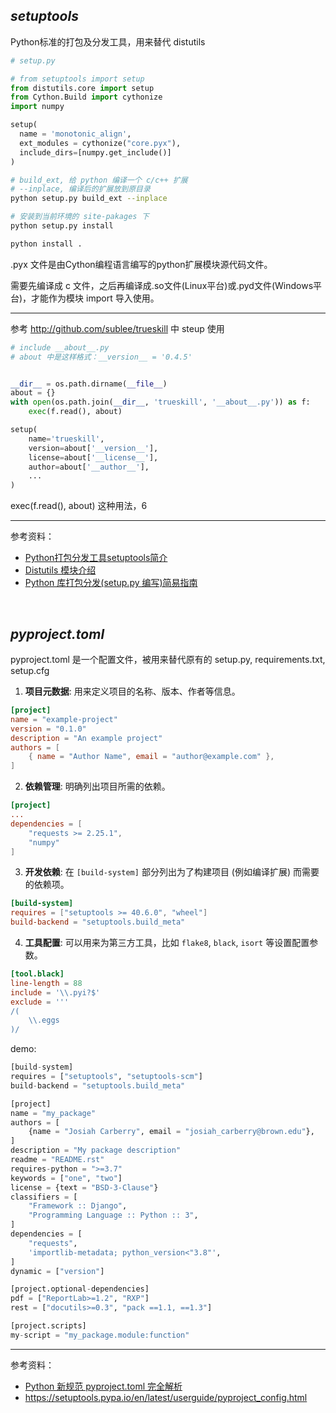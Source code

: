 
## _setuptools_

Python标准的打包及分发工具，用来替代 distutils



```python
# setup.py

# from setuptools import setup
from distutils.core import setup
from Cython.Build import cythonize
import numpy

setup(
  name = 'monotonic_align',
  ext_modules = cythonize("core.pyx"),
  include_dirs=[numpy.get_include()]
)
```

```bash
# build_ext, 给 python 编译一个 c/c++ 扩展
# --inplace, 编译后的扩展放到原目录
python setup.py build_ext --inplace 
```

```bash
# 安装到当前环境的 site-pakages 下
python setup.py install 
```

```bash
python install .
```


.pyx 文件是由Cython编程语言编写的python扩展模块源代码文件。

需要先编译成 c 文件，之后再编译成.so文件(Linux平台)或.pyd文件(Windows平台)，才能作为模块 import 导入使用。


-------

参考 http://github.com/sublee/trueskill 中 steup 使用

```python
# include __about__.py
# about 中是这样格式：__version__ = '0.4.5'


__dir__ = os.path.dirname(__file__)
about = {}
with open(os.path.join(__dir__, 'trueskill', '__about__.py')) as f:
    exec(f.read(), about)

setup(
    name='trueskill',
    version=about['__version__'],
    license=about['__license__'],
    author=about['__author__'],
    ...
)
```


exec(f.read(), about) 这种用法，6





--------

参考资料：
- [Python打包分发工具setuptools简介](http://www.bjhee.com/setuptools.html)
- [Distutils 模块介绍](https://docs.python.org/zh-cn/3/distutils/introduction.html)
- [Python 库打包分发(setup.py 编写)简易指南](https://blog.konghy.cn/2018/04/29/setup-dot-py/)



</br>

## _pyproject.toml_

pyproject.toml 是一个配置文件，被用来替代原有的 setup.py, requirements.txt, setup.cfg


1. **项目元数据**: 用来定义项目的名称、版本、作者等信息。

```toml
[project]
name = "example-project"
version = "0.1.0"
description = "An example project"
authors = [
    { name = "Author Name", email = "author@example.com" },
]
```

2. **依赖管理**: 明确列出项目所需的依赖。

```toml
[project]
...
dependencies = [
    "requests >= 2.25.1",
    "numpy"
]
```

3. **开发依赖**: 在 `[build-system]` 部分列出为了构建项目 (例如编译扩展) 而需要的依赖项。

```toml
[build-system]
requires = ["setuptools >= 40.6.0", "wheel"]
build-backend = "setuptools.build_meta"
```

4. **工具配置**: 可以用来为第三方工具，比如 `flake8`, `black`, `isort` 等设置配置参数。

```toml
[tool.black]
line-length = 88
include = '\\.pyi?$'
exclude = '''
/(
    \\.eggs
)/
```


demo:

```python
[build-system]
requires = ["setuptools", "setuptools-scm"]
build-backend = "setuptools.build_meta"

[project]
name = "my_package"
authors = [
    {name = "Josiah Carberry", email = "josiah_carberry@brown.edu"},
]
description = "My package description"
readme = "README.rst"
requires-python = ">=3.7"
keywords = ["one", "two"]
license = {text = "BSD-3-Clause"}
classifiers = [
    "Framework :: Django",
    "Programming Language :: Python :: 3",
]
dependencies = [
    "requests",
    'importlib-metadata; python_version<"3.8"',
]
dynamic = ["version"]

[project.optional-dependencies]
pdf = ["ReportLab>=1.2", "RXP"]
rest = ["docutils>=0.3", "pack ==1.1, ==1.3"]

[project.scripts]
my-script = "my_package.module:function"
```


---------

参考资料：
- [Python 新规范 pyproject.toml 完全解析](https://cloud.tencent.com/developer/article/2219745)
- https://setuptools.pypa.io/en/latest/userguide/pyproject_config.html